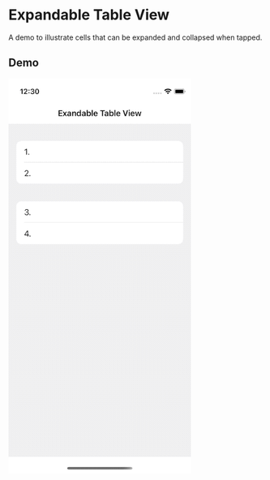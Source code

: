 #  Expandable Table View

A demo to illustrate cells that can be expanded and collapsed when tapped.

## Demo

![Demo](demo.gif)
